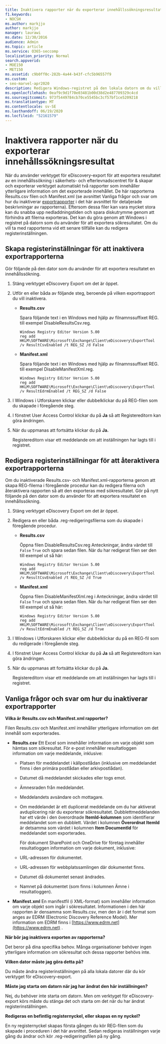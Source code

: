 ```yaml
---
title: Inaktivera rapporter när du exporterar innehållssökningsresultat
f1.keywords:
- NOCSH
ms.author: markjjo
author: markjjo
manager: laurawi
ms.date: 12/30/2016
audience: Admin
ms.topic: article
ms.service: O365-seccomp
localization_priority: Normal
search.appverid:
- MOE150
- MET150
ms.assetid: c9b0ff0c-282b-4a44-b43f-cfc5b96557f9
ms.custom:
- seo-marvel-apr2020
description: Redigera Windows-registret på den lokala datorn om du vill inaktivera rapporter när du exporterar resultatet av en innehållssökning från säkerhets- & kompatibilitetscentret.
ms.openlocfilehash: 0eaf9c9d1f70e03481b00d38d2e487709329c4cd
ms.sourcegitcommit: 973f5449784cb70ce5545bc3cf57bf1ce5209218
ms.translationtype: MT
ms.contentlocale: sv-SE
ms.lasthandoff: 06/19/2020
ms.locfileid: "52161579"
---
```

# <a name="disable-reports-when-you-export-content-search-results"></a>Inaktivera rapporter när du exporterar innehållssökningsresultat

När du använder verktyget för eDiscovery-export för att exportera resultatet av en innehållssökning i säkerhets- och efterlevnadscentret för & skapar och exporterar verktyget automatiskt två rapporter som innehåller ytterligare information om det exporterade innehållet. De här rapporterna Results.csv filen och Manifest.xml (se avsnittet Vanliga frågor och svar om hur du inaktiverar [exportrapporter](#frequently-asked-questions-about-disabling-export-reports) i det här avsnittet för detaljerade beskrivningar av rapporterna). Eftersom dessa filer kan vara mycket stora kan du snabba upp nedladdningstiden och spara diskutrymme genom att förhindra att filerna exporteras. Det kan du göra genom att Windows i registret på datorn som du använder för att exportera sökresultatet. Om du vill ta med rapporterna vid ett senare tillfälle kan du redigera registerinställningen. 
  
## <a name="create-registry-settings-to-disable-the-export-reports"></a>Skapa registerinställningar för att inaktivera exportrapporterna

Gör följande på den dator som du använder för att exportera resultatet en innehållssökning.
  
1. Stäng verktyget eDiscovery Export om det är öppet.
    
2. Utför en eller båda av följande steg, beroende på vilken exportrapport du vill inaktivera.
    
    - **Results.csv**
    
      Spara följande text i en Windows med hjälp av filnamnssuffixet REG. till exempel DisableResultsCsv.reg.
    
      ```text
      Windows Registry Editor Version 5.00
      reg add HKLM\SOFTWARE\Microsoft\Exchange\Client\eDiscovery\ExportTool /v ResultCsvEnabled /t REG_SZ /d False 
      ```

    - **Manifest.xml**
    
      Spara följande text i en Windows med hjälp av filnamnssuffixet REG. till exempel DisableManifestXml.reg.
    
      ```text
      Windows Registry Editor Version 5.00
      reg add HKLM\SOFTWARE\Microsoft\Exchange\Client\eDiscovery\ExportTool /v ResultEdrmEnabled /t REG_SZ /d False 
      ```

3. I Windows i Utforskaren klickar eller dubbelklickar du på REG-filen som du skapade i föregående steg.
    
4. I fönstret User Access Control klickar du på **Ja** så att Registereditorn kan göra ändringen. 
    
5. När du uppmanas att fortsätta klickar du på **Ja.**
    
    Registereditorn visar ett meddelande om att inställningen har lagts till i registret.
  
## <a name="edit-registry-settings-to-re-enable-the-export-reports"></a>Redigera registerinställningar för att återaktivera exportrapporterna

Om du inaktiverade Results.csv- och Manifest.xml-rapporterna genom att skapa REG-filerna i föregående procedur kan du redigera filerna och återaktivera rapporten så att den exporteras med sökresultatet. Gör på nytt följande på den dator som du använder för att exportera resultatet en innehållssökning.
  
1. Stäng verktyget eDiscovery Export om det är öppet.
    
2. Redigera en eller båda .reg-redigeringsfilerna som du skapade i föregående procedur.
    
    - **Results.csv**
    
        Öppna filen DisableResultsCsv.reg Anteckningar, ändra värdet till `False` `True` och spara sedan filen. När du har redigerat filen ser den till exempel ut så här:
    
        ```text
        Windows Registry Editor Version 5.00
      reg add HKLM\SOFTWARE\Microsoft\Exchange\Client\eDiscovery\ExportTool /v ResultCsvEnabled /t REG_SZ /d True
        ```

    - **Manifest.xml**
    
        Öppna filen DisableManifestXml.reg i Anteckningar, ändra värdet till `False` `True` och spara sedan filen. När du har redigerat filen ser den till exempel ut så här:
    
      ```text
      Windows Registry Editor Version 5.00
      reg add HKLM\SOFTWARE\Microsoft\Exchange\Client\eDiscovery\ExportTool /v ResultEdrmEnabled /t REG_SZ /d True
      ```

3. I Windows i Utforskaren klickar eller dubbelklickar du på en REG-fil som du redigerade i föregående steg.
    
4. I fönstret User Access Control klickar du på **Ja** så att Registereditorn kan göra ändringen. 
    
5. När du uppmanas att fortsätta klickar du på **Ja.**
    
    Registereditorn visar ett meddelande om att inställningen har lagts till i registret.
  
## <a name="frequently-asked-questions-about-disabling-export-reports"></a>Vanliga frågor och svar om hur du inaktiverar exportrapporter

 **Vilka är Results.csv och Manifest.xml rapporter?**
  
Filen Results.csv och Manifest.xml innehåller ytterligare information om det innehåll som exporterades.
  
- **Results.csv** Ett Excel som innehåller information om varje objekt som hämtas som sökresultat. För e-post innehåller resultatloggen information om varje meddelande, inklusive: 
    
  - Platsen för meddelandet i källpostlådan (inklusive om meddelandet finns i den primära postlådan eller arkivpostlådan).
    
  - Datumet då meddelandet skickades eller togs emot.
    
  - Ämnesraden från meddelandet.
    
  - Meddelandets avsändare och mottagare.
    
  - Om meddelandet är ett duplicerat meddelande om du har aktiverat avduplicering när du exporterar sökresultatet. Dubblettmeddelanden har ett värde i den överordnade **ItemId-kolumnen** som identifierar meddelandet som en dubblett. Värdet i kolumnen **Överordnat ItemId** är detsamma som värdet i kolumnen **Item DocumentId** för meddelandet som exporterades. 
    
    För dokument SharePoint och OneDrive för företag innehåller resultatloggen information om varje dokument, inklusive:
    
  - URL-adressen för dokumentet.
    
  - URL-adressen för webbplatssamlingen där dokumentet finns.
    
  - Datumet då dokumentet senast ändrades.
    
  - Namnet på dokumentet (som finns i kolumnen Ämne i resultatloggen).
    
- **Manifest.xml** En manifestfil (i XML-format) som innehåller information om varje objekt som ingår i sökresultatet. Informationen i den här rapporten är densamma som Results.csv, men den är i det format som anges av EDRM (Electronic Discovery Reference Model). Mer information om EDRM finns i [https://www.edrm.net](https://www.edrm.net) .
    
 **När bör jag inaktivera exporten av rapporterna?**
  
Det beror på dina specifika behov. Många organisationer behöver ingen ytterligare information om sökresultat och dessa rapporter behövs inte.
  
 **Vilken dator måste jag göra detta på?**
  
 Du måste ändra registerinställningen på alla lokala datorer där du kör verktyget för eDiscovery-export. 
  
 **Måste jag starta om datorn när jag har ändrat den här inställningen?**
  
Nej, du behöver inte starta om datorn. Men om verktyget för eDiscovery-export körs måste du stänga det och starta om det när du har ändrat registerinställningen.
  
 **Redigeras en befintlig registernyckel, eller skapas en ny nyckel?**
  
En ny registernyckel skapas första gången du kör REG-filen som du skapade i proceduren i det här avsnittet. Sedan redigeras inställningen varje gång du ändrar och kör .reg-redigeringsfilen på ny gång.
